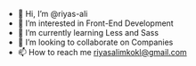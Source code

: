 - 👋 Hi, I’m @riyas-ali
- 👀 I’m interested in Front-End Development
- 🌱 I’m currently learning Less and Sass
- 💞️ I’m looking to collaborate on Companies
- 📫 How to reach me riyasalimkokl@gmail.com

<!---
riyas-ali/riyas-ali is a ✨ special ✨ repository because its `README.md` (this file) appears on your GitHub profile.
You can click the Preview link to take a look at your changes.
--->
